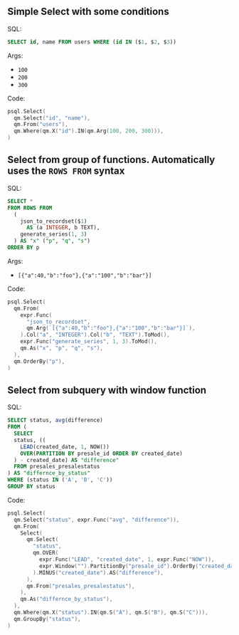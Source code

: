 ## Simple Select with some conditions

SQL:

```sql
SELECT id, name FROM users WHERE (id IN ($1, $2, $3))
```

Args:

* `100`
* `200`
* `300`

Code:

```go
psql.Select(
  qm.Select("id", "name"),
  qm.From("users"),
  qm.Where(qm.X("id").IN(qm.Arg(100, 200, 300))),
)
```

## Select from group of functions. Automatically uses the `ROWS FROM` syntax

SQL:

```sql
SELECT *
FROM ROWS FROM
  (
    json_to_recordset($1)
      AS (a INTEGER, b TEXT),
    generate_series(1, 3)
  ) AS "x" ("p", "q", "s")
ORDER BY p
```

Args:

* ``[{"a":40,"b":"foo"},{"a":"100","b":"bar"}]``

Code:

```go
psql.Select(
  qm.From(
    expr.Func(
      "json_to_recordset",
      qm.Arg(`[{"a":40,"b":"foo"},{"a":"100","b":"bar"}]`),
    ).Col("a", "INTEGER").Col("b", "TEXT").ToMod(),
    expr.Func("generate_series", 1, 3).ToMod(),
    qm.As("x", "p", "q", "s"),
  ),
  qm.OrderBy("p"),
)
```

## Select from subquery with window function

SQL:

```sql
SELECT status, avg(difference)
FROM (
  SELECT
  status, ((
    LEAD(created_date, 1, NOW())
    OVER(PARTITION BY presale_id ORDER BY created_date)
  ) - created_date) AS "difference"
  FROM presales_presalestatus
) AS "differnce_by_status"
WHERE (status IN ('A', 'B', 'C'))
GROUP BY status
```

Code:

```go
psql.Select(
  qm.Select("status", expr.Func("avg", "difference")),
  qm.From(
    Select(
      qm.Select(
        "status",
        qm.OVER(
          expr.Func("LEAD", "created_date", 1, expr.Func("NOW")),
          expr.Window("").PartitionBy("presale_id").OrderBy("created_date"),
        ).MINUS("created_date").AS("difference"),
      ),
      qm.From("presales_presalestatus"),
    ),
    qm.As("differnce_by_status"),
  ),
  qm.Where(qm.X("status").IN(qm.S("A"), qm.S("B"), qm.S("C"))),
  qm.GroupBy("status"),
)
```
